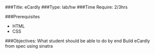 ###Title: eCardly
###Type: lab/hw
###Time Require: 2/3hrs

###Prerequisites
- HTML
- CSS

###Objectives: What student should be able to do by end
Build eCardly from spec using sinatra

